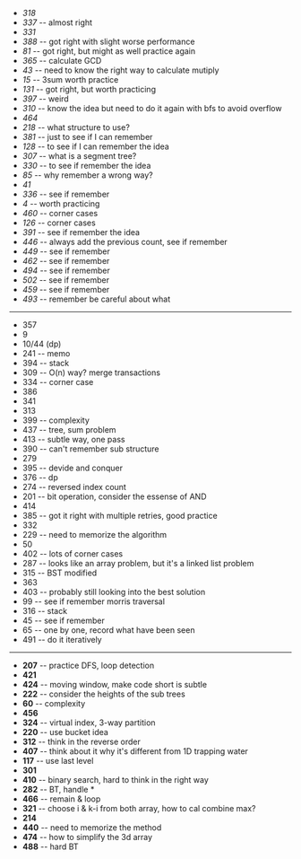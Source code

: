 + *318*
+ *337* -- almost right
+ *331*
+ *388* -- got right with slight worse performance
+ *81* -- got right, but might as well practice again
+ *365* -- calculate GCD
+ *43* -- need to know the right way to calculate mutiply
+ *15* -- 3sum worth practice
+ *131* -- got right, but worth practicing
+ *397* -- weird
+ *310* -- know the idea but need to do it again with bfs to avoid overflow
+ *464*
+ *218* -- what structure to use?
+ *381* -- just to see if I can remember
+ *128* -- to see if I can remember the idea
+ *307* -- what is a segment tree?
+ *330* -- to see if remember the idea
+ *85* -- why remember a wrong way?
+ *41*
+ *336* -- see if remember
+ *4* -- worth practicing
+ *460* -- corner cases
+ *126* -- corner cases
+ *391* -- see if remember the idea
+ *446* -- always add the previous count, see if remember
+ *449* -- see if remember
+ *462* -- see if remember
+ *494* -- see if remember
+ *502* -- see if remember
+ *459* -- see if remember
+ *493* -- remember be careful about what

----

+ 357
+ 9
+ 10/44 (dp)
+ 241 -- memo
+ 394 -- stack
+ 309 -- O(n) way? merge transactions
+ 334 -- corner case
+ 386
+ 341
+ 313
+ 399 -- complexity
+ 437 -- tree, sum problem
+ 413 -- subtle way, one pass
+ 390 -- can't remember sub structure
+ 279
+ 395 -- devide and conquer
+ 376 -- dp
+ 274 -- reversed index count
+ 201 -- bit operation, consider the essense of AND
+ 414
+ 385 -- got it right with multiple retries, good practice
+ 332
+ 229 -- need to memorize the algorithm
+ 50
+ 402 -- lots of corner cases
+ 287 -- looks like an array problem, but it's a linked list problem
+ 315 -- BST modified
+ 363
+ 403 -- probably still looking into the best solution
+ 99 -- see if remember morris traversal
+ 316 -- stack
+ 45 -- see if remember
+ 65 -- one by one, record what have been seen
+ 491 -- do it iteratively

----

+ **207** -- practice DFS, loop detection
+ **421**
+ **424** -- moving window, make code short is subtle
+ **222** -- consider the heights of the sub trees
+ **60** -- complexity
+ **456**
+ **324** -- virtual index, 3-way partition
+ **220** -- use bucket idea
+ **312** -- think in the reverse order
+ **407** -- think about it why it's different from 1D trapping water
+ **117** -- use last level
+ **301**
+ **410** -- binary search, hard to think in the right way
+ **282** -- BT, handle *
+ **466** -- remain & loop
+ **321** -- choose i & k-i from both array, how to cal combine max?
+ **214**
+ **440** -- need to memorize the method
+ **474** -- how to simplify the 3d array
+ **488** -- hard BT